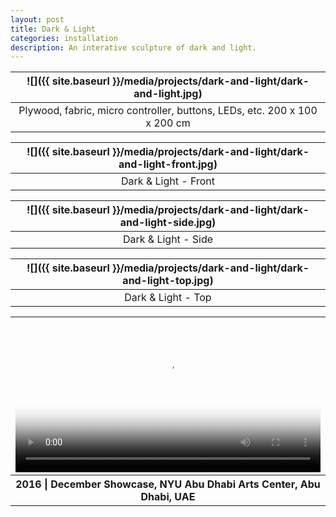 ```yaml
---
layout: post
title: Dark & Light
categories: installation
description: An interative sculpture of dark and light.
---
```


![]({{ site.baseurl }}/media/projects/dark-and-light/dark-and-light.jpg) |
:----------: |
Plywood, fabric, micro controller, buttons, LEDs, etc. 200 x 100 x 200 cm |

![]({{ site.baseurl }}/media/projects/dark-and-light/dark-and-light-front.jpg) |
:----------: |
Dark & Light - Front |

![]({{ site.baseurl }}/media/projects/dark-and-light/dark-and-light-side.jpg) |
:----------: |
Dark & Light - Side |

![]({{ site.baseurl }}/media/projects/dark-and-light/dark-and-light-top.jpg) |
:----------: |
Dark & Light - Top |

<table style="width: 100%;">
  <thead><tr><th>
    <video controls width="100%" preload="auto" poster="{{ site.baseurl }}/media/projects/dark-and-light/dark-and-light-video.jpg">
      <source src="{{ site.baseurl }}/media/projects/dark-and-light/dark-and-light-video.mp4" type='video/mp4'>
    </video>
  </th></tr></thead>
  <tbody><tr style="text-align: center;"><th>
    2016 | December Showcase, NYU Abu Dhabi Arts Center, Abu Dhabi, UAE
  </th></tr></tbody>
</table>
